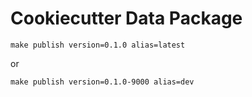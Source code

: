# Cookiecutter Data Package

```
make publish version=0.1.0 alias=latest
```

or

```
make publish version=0.1.0-9000 alias=dev
```
